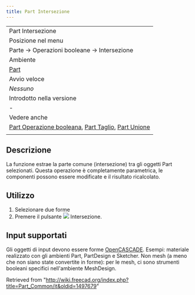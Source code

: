 ```yaml
---
title: Part Intersezione
---
```

|  |
| --- |
| Part Intersezione |
| Posizione nel menu |
| Parte → Operazioni booleane → Intersezione |
| Ambiente |
| [Part](/Part_Workbench/it "Part Workbench/it") |
| Avvio veloce |
| *Nessuno* |
| Introdotto nella versione |
| - |
| Vedere anche |
| [Part Operazione booleana](/Part_Boolean/it "Part Boolean/it"), [Part Taglio](/Part_Cut/it "Part Cut/it"), [Part Unione](/Part_Fuse/it "Part Fuse/it") |
|  |

## Descrizione

La funzione estrae la parte comune (intersezione) tra gli oggetti Part selezionati. Questa operazione è completamente parametrica, le componenti possono essere modificate e il risultato ricalcolato.

## Utilizzo

1. Selezionare due forme
2. Premere il pulsante ![](/images/Part_Common.svg) Intersezione.

## Input supportati

Gli oggetti di input devono essere forme [OpenCASCADE](/OpenCASCADE/it "OpenCASCADE/it"). Esempi: materiale realizzato con gli ambienti Part, PartDesign e Sketcher. Non mesh (a meno che non siano state convertite in forme): per le mesh, ci sono strumenti booleani specifici nell'ambiente MeshDesign.

Retrieved from "<http://wiki.freecad.org/index.php?title=Part_Common/it&oldid=1497679>"